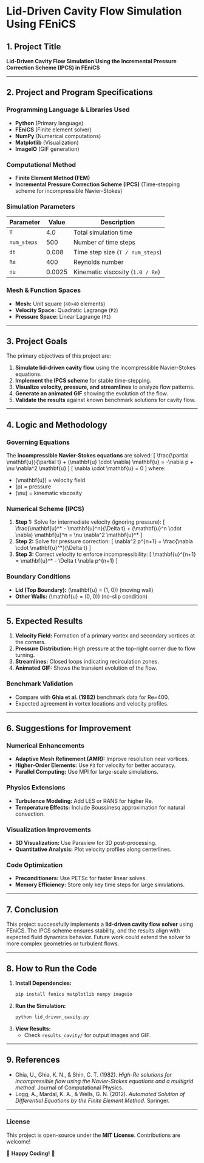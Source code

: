 # **Lid-Driven Cavity Flow Simulation Using FEniCS**

## **1. Project Title**
**Lid-Driven Cavity Flow Simulation Using the Incremental Pressure Correction Scheme (IPCS) in FEniCS**

---

## **2. Project and Program Specifications**
### **Programming Language & Libraries Used**
- **Python** (Primary language)
- **FEniCS** (Finite element solver)
- **NumPy** (Numerical computations)
- **Matplotlib** (Visualization)
- **ImageIO** (GIF generation)

### **Computational Method**
- **Finite Element Method (FEM)**  
- **Incremental Pressure Correction Scheme (IPCS)** (Time-stepping scheme for incompressible Navier-Stokes)

### **Simulation Parameters**
| Parameter       | Value   | Description |
|----------------|--------|-------------|
| `T`            | 4.0    | Total simulation time |
| `num_steps`    | 500    | Number of time steps |
| `dt`           | 0.008  | Time step size (`T / num_steps`) |
| `Re`           | 400    | Reynolds number |
| `nu`           | 0.0025 | Kinematic viscosity (`1.0 / Re`) |

### **Mesh & Function Spaces**
- **Mesh:** Unit square (`40×40` elements)
- **Velocity Space:** Quadratic Lagrange (`P2`)
- **Pressure Space:** Linear Lagrange (`P1`)

---

## **3. Project Goals**
The primary objectives of this project are:
1. **Simulate lid-driven cavity flow** using the incompressible Navier-Stokes equations.
2. **Implement the IPCS scheme** for stable time-stepping.
3. **Visualize velocity, pressure, and streamlines** to analyze flow patterns.
4. **Generate an animated GIF** showing the evolution of the flow.
5. **Validate the results** against known benchmark solutions for cavity flow.

---

## **4. Logic and Methodology**
### **Governing Equations**
The **incompressible Navier-Stokes equations** are solved:
\[
\frac{\partial \mathbf{u}}{\partial t} + (\mathbf{u} \cdot \nabla) \mathbf{u} = -\nabla p + \nu \nabla^2 \mathbf{u}
\]
\[
\nabla \cdot \mathbf{u} = 0
\]
where:
- \(\mathbf{u}\) = velocity field
- \(p\) = pressure
- \(\nu\) = kinematic viscosity

### **Numerical Scheme (IPCS)**
1. **Step 1:** Solve for intermediate velocity (ignoring pressure):
   \[
   \frac{\mathbf{u}^* - \mathbf{u}^n}{\Delta t} + (\mathbf{u}^n \cdot \nabla) \mathbf{u}^n = \nu \nabla^2 \mathbf{u}^*
   \]
2. **Step 2:** Solve for pressure correction:
   \[
   \nabla^2 p^{n+1} = \frac{\nabla \cdot \mathbf{u}^*}{\Delta t}
   \]
3. **Step 3:** Correct velocity to enforce incompressibility:
   \[
   \mathbf{u}^{n+1} = \mathbf{u}^* - \Delta t \nabla p^{n+1}
   \]

### **Boundary Conditions**
- **Lid (Top Boundary):** \(\mathbf{u} = (1, 0)\) (moving wall)
- **Other Walls:** \(\mathbf{u} = (0, 0)\) (no-slip condition)

---

## **5. Expected Results**
1. **Velocity Field:** Formation of a primary vortex and secondary vortices at the corners.
2. **Pressure Distribution:** High pressure at the top-right corner due to flow turning.
3. **Streamlines:** Closed loops indicating recirculation zones.
4. **Animated GIF:** Shows the transient evolution of the flow.

### **Benchmark Validation**
- Compare with **Ghia et al. (1982)** benchmark data for Re=400.
- Expected agreement in vortex locations and velocity profiles.

---

## **6. Suggestions for Improvement**
### **Numerical Enhancements**
- **Adaptive Mesh Refinement (AMR):** Improve resolution near vortices.
- **Higher-Order Elements:** Use `P3` for velocity for better accuracy.
- **Parallel Computing:** Use MPI for large-scale simulations.

### **Physics Extensions**
- **Turbulence Modeling:** Add LES or RANS for higher Re.
- **Temperature Effects:** Include Boussinesq approximation for natural convection.

### **Visualization Improvements**
- **3D Visualization:** Use Paraview for 3D post-processing.
- **Quantitative Analysis:** Plot velocity profiles along centerlines.

### **Code Optimization**
- **Preconditioners:** Use PETSc for faster linear solves.
- **Memory Efficiency:** Store only key time steps for large simulations.

---

## **7. Conclusion**
This project successfully implements a **lid-driven cavity flow solver** using FEniCS. The IPCS scheme ensures stability, and the results align with expected fluid dynamics behavior. Future work could extend the solver to more complex geometries or turbulent flows.

---

## **8. How to Run the Code**
1. **Install Dependencies:**
   ```bash
   pip install fenics matplotlib numpy imageio
   ```
2. **Run the Simulation:**
   ```bash
   python lid_driven_cavity.py
   ```
3. **View Results:**
   - Check `results_cavity/` for output images and GIF.

---

## **9. References**
- Ghia, U., Ghia, K. N., & Shin, C. T. (1982). *High-Re solutions for incompressible flow using the Navier-Stokes equations and a multigrid method.* Journal of Computational Physics.
- Logg, A., Mardal, K. A., & Wells, G. N. (2012). *Automated Solution of Differential Equations by the Finite Element Method.* Springer.

---

### **License**
This project is open-source under the **MIT License**. Contributions are welcome!  

🚀 **Happy Coding!** 🚀
